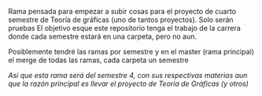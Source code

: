 Rama pensada para empezar a subir cosas para el proyecto de cuarto semestre de Teoría de gráficas (uno de tantos proyectos). Solo serán pruebas
El objetivo esque este repositorio tenga el trabajo de la carrera donde cada semestre estará en una carpeta, pero no aun.

Posiblemente tendré las ramas por semestre y en el master (rama principal) el merge de todas las ramas, cada carpeta un semestre

*Asi que esta rama será del semestre 4, con sus respectivas materias aun que la razón principal es llevar el proyecto de Teoría de Gráficas (y otros)*